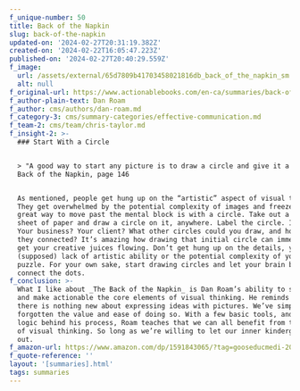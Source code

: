 ```yaml
---
f_unique-number: 50
title: Back of the Napkin
slug: back-of-the-napkin
updated-on: '2024-02-27T20:31:19.382Z'
created-on: '2024-02-22T16:05:47.223Z'
published-on: '2024-02-27T20:40:29.559Z'
f_image:
  url: /assets/external/65d7809b41703458021816db_back_of_the_napkin_sm.jpeg
  alt: null
f_original-url: https://www.actionablebooks.com/en-ca/summaries/back-of-the-napkin/
f_author-plain-text: Dan Roam
f_author: cms/authors/dan-roam.md
f_category-3: cms/summary-categories/effective-communication.md
f_team-2: cms/team/chris-taylor.md
f_insight-2: >-
  ### Start With a Circle


  > "A good way to start any picture is to draw a circle and give it a name."-
  Back of the Napkin, page 146


  As mentioned, people get hung up on the “artistic” aspect of visual thinking.
  They get overwhelmed by the potential complexity of images and freeze up. A
  great way to move past the mental block is with a circle. Take out a plain
  sheet of paper and draw a circle on it, anywhere. Label the circle. Is it you?
  Your business? Your client? What other circles could you draw, and how are
  they connected? It’s amazing how drawing that initial circle can immediately
  get your creative juices flowing. Don’t get hung up on the details, your
  (supposed) lack of artistic ability or the potential complexity of your final
  puzzle. For your own sake, start drawing circles and let your brain begin to
  connect the dots.
f_conclusion: >-
  What I like about _The Back of the Napkin_ is Dan Roam’s ability to simplify
  and make actionable the core elements of visual thinking. He reminds us that
  there is nothing new about expressing ideas with pictures. We’ve simply
  forgotten the value and ease of doing so. With a few basic tools, and the
  logic behind his process, Roam teaches that we can all benefit from the power
  of visual thinking. So long as we’re willing to let our inner kindergartner
  out.
f_amazon-url: https://www.amazon.com/dp/1591843065/?tag=gooseducmedi-20
f_quote-reference: ''
layout: '[summaries].html'
tags: summaries
---
```



